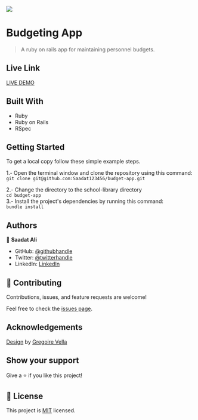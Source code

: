 ![](https://img.shields.io/badge/Microverse-blueviolet)

# Budgeting App

> A ruby on rails app for maintaining personnel budgets.

## Live Link
[LIVE DEMO](https://budget-app-saadat.herokuapp.com/)
## Built With

- Ruby
- Ruby on Rails
- RSpec

## Getting Started

To get a local copy follow these simple example steps.  

1.- Open the terminal window and clone the repository using this command:  
`git clone git@github.com:Saadat123456/budget-app.git` 

2.- Change the directory to the school-library directory  
`cd budget-app`  
3.- Install the project's dependencies by running this command:   
`bundle install`

## Authors

👤 **Saadat Ali**

- GitHub: [@githubhandle](https://github.com/Saadat123456)
- Twitter: [@twitterhandle](https://twitter.com/Saadat02021999)
- LinkedIn: [LinkedIn](https://www.linkedin.com/in/saadatali1999/)

## 🤝 Contributing

Contributions, issues, and feature requests are welcome!

Feel free to check the [issues page](../../issues/).

## Acknowledgements
[Design](https://www.behance.net/gallery/19759151/Snapscan-iOs-design-and-branding?tracking_source=) by [Gregoire Vella](https://www.behance.net/gregoirevella)


## Show your support

Give a ⭐️ if you like this project!

## 📝 License

This project is [MIT](./MIT.md) licensed.
